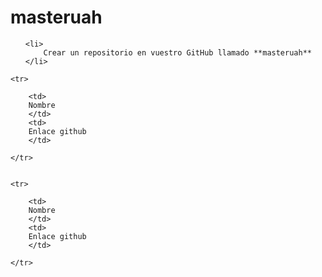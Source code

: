 # masteruah
<ol>

    <li>
        Crear un repositorio en vuestro GitHub llamado **masteruah**
    </li>
    
</ol>


<table>

    <tr>

        <td>
        Nombre
        </td>
        <td>
        Enlace github
        </td>

    </tr>
    
    
    <tr>

        <td>
        Nombre
        </td>
        <td>
        Enlace github
        </td>

    </tr>
    
</table>
